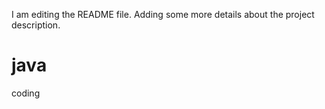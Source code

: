I am editing the README file. Adding some more details about the project description.
# java
coding
